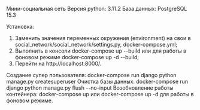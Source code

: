 Мини-социальная сеть
Версия python: 3.11.2
База данных: PostgreSQL 15.3


Установка:
1. Заменить значения переменных окружения (environment) на свои в social_network/social_network/settings.py, docker-compose.yml;
2. Выполнить в консоли docker-compose up --build или для работы в фоновом режиме docker-compose up -d --build;
3. Перейти на http://localhost:8000/.

Создание супер пользователя:
docker-compose run django python manage.py createsuperuser
Очистка базы данных:
docker-compose run django python manage.py flush --no-input
Возобновление работы контейнера:
docker-compose up или docker-compose up -d для работы в фоновом режиме.
